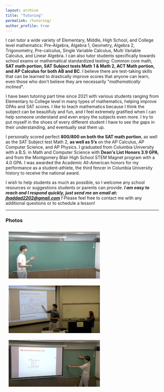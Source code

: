 ```yaml
---
layout: archive
title: "Tutoring"
permalink: /tutoring/
author_profile: true
---
```




I can tutor a wide variety of Elementary, Middle, High School, and College level mathematics: Pre-Algebra, Algebra 1, Geometry, Algebra 2, Trigonometry, Pre-calculus, Single Variable Calculus, Multi Variable Calculus, and Linear Algebra. I can also tutor students specifically towards school exams or mathematical standardized testing: Common core math, **SAT math portion, SAT Subject tests Math 1 & Math 2, ACT Math portion, and AP Calculus for both AB and BC**. I believe there are test-taking skills that can be learned to drastically improve scores that anyone can learn, even those who don't believe they are necessarily "*mathematically inclined*". 

I have been tutoring part time since 2021 with various students ranging from Elementary to College level in many types of mathematics, helping improve GPAs and SAT scores. I like to teach mathematics because I think the subject can be beautifuly and fun, and I feel extremely gratified when I can help someone understand and even enjoy the subjects even more. I try to put myself in the shoes of every different student I have to see the gaps in their understanding, and eventually seal them up. 

I personally scored perfect **800/800 on both the SAT math portion**, as well as the SAT Subject test Math 2, **as well as 5’s** on the AP Calculus, AP Computer Science, and AP Physics. I graduated from Columbia University with a B.S. in Math and Computer Science with **Dean's List Honors 3.9 GPA**, and from the Montgomery Blair High School STEM Magnet program with a 4.0 GPA. I was awarded the Academic All-American honors for my performance as a student-athlete, the third fencer in Columbia University history to receive the national award. 

I wish to help students as much as possible, so I welcome any school resources or suggestions students or parents can provide. ***I am easy to reach and I respond quickly, just send me an email at: <a href="#" onclick="navigator.clipboard.writeText('jhaddad2202@gmail.com'); alert('Email copied!'); return false;">
  jhaddad2202@gmail.com
</a>
!*** Please feel free to contact me with any additional questions or to schedule a lesson!


---

### Photos
<img src="/images/review1.png" alt="TA Session" width="300" style="margin:10px;">
<img src="/images/review2.png" alt="TA 2" width="300" style="margin:10px;">
<img src="/images/review3.png" alt="TA 3" width="300" style="margin:10px;">
